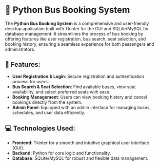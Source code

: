# 🚌 Python Bus Booking System

The **Python Bus Booking System** is a comprehensive and user-friendly desktop application built with Tkinter for the GUI and SQLite/MySQL for database management. It streamlines the process of bus booking by offering features like user registration, bus search, seat selection, and booking history, ensuring a seamless experience for both passengers and administrators.

## 🚀 Features:
- **User Registration & Login**: Secure registration and authentication process for users.
- **Bus Search & Seat Selection**: Find available buses, view seat availability, and select preferred seats with ease.
- **Booking Management**: Users can view booking history and cancel bookings directly from the system.
- **Admin Panel**: Equipped with an admin interface for managing buses, schedules, and user data efficiently.
  
## 💻 Technologies Used:
- **Frontend**: Tkinter for a smooth and intuitive graphical user interface (GUI).
- **Backend**: Python for core logic and functionality.
- **Database**: SQLite/MySQL for robust and flexible data management.
